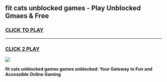 
## fit cats unblocked games - Play Unblocked Gmaes & Free
<h3>
<a href="https://news.freeplayer.one?title=fit_cats_unblocked_games&ref=23F">CLICK TO PLAY</a></h3>
<hr>

<h3>
<a href="https://news.freeplayer.one?title=fit_cats_unblocked_games&ref=23F">CLICK 2 PLAY</a>
  
</h3>

<a href="https://news.freeplayer.one?title=fit_cats_unblocked_games&ref=23F/"><img src="https://clearcache.store/games.png"></a>


**fit cats unblocked games games unblocked: Your Gateway to Fun and Accessible Online Gaming**
